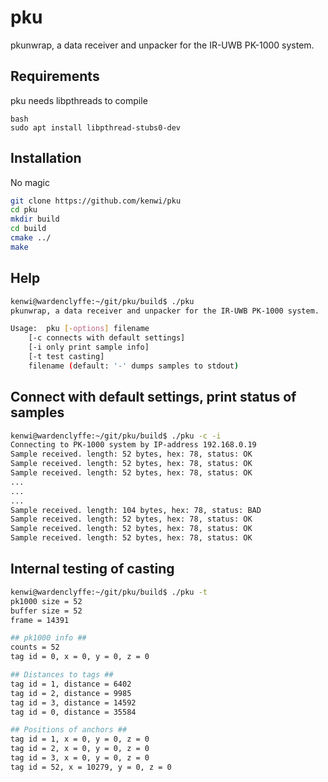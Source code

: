 # pku
pkunwrap, a data receiver and unpacker for the IR-UWB PK-1000 system.

## Requirements 
pku needs libpthreads to compile
```
bash
sudo apt install libpthread-stubs0-dev
```

## Installation
No magic
```bash
git clone https://github.com/kenwi/pku
cd pku
mkdir build
cd build
cmake ../
make
```

## Help
```bash
kenwi@wardenclyffe:~/git/pku/build$ ./pku
pkunwrap, a data receiver and unpacker for the IR-UWB PK-1000 system.

Usage:	pku [-options] filename
	[-c connects with default settings]
	[-i only print sample info]
	[-t test casting]
	filename (default: '-' dumps samples to stdout)
```

## Connect with default settings, print status of samples
```bash
kenwi@wardenclyffe:~/git/pku/build$ ./pku -c -i
Connecting to PK-1000 system by IP-address 192.168.0.19
Sample received. length: 52 bytes, hex: 78, status: OK
Sample received. length: 52 bytes, hex: 78, status: OK
Sample received. length: 52 bytes, hex: 78, status: OK
...
...
...
Sample received. length: 104 bytes, hex: 78, status: BAD
Sample received. length: 52 bytes, hex: 78, status: OK
Sample received. length: 52 bytes, hex: 78, status: OK
Sample received. length: 52 bytes, hex: 78, status: OK
```

## Internal testing of casting
```bash
kenwi@wardenclyffe:~/git/pku/build$ ./pku -t
pk1000 size = 52
buffer size = 52
frame = 14391

## pk1000 info ##
counts = 52
tag id = 0, x = 0, y = 0, z = 0

## Distances to tags ##
tag id = 1, distance = 6402
tag id = 2, distance = 9985
tag id = 3, distance = 14592
tag id = 0, distance = 35584

## Positions of anchors ##
tag id = 1, x = 0, y = 0, z = 0
tag id = 2, x = 0, y = 0, z = 0
tag id = 3, x = 0, y = 0, z = 0
tag id = 52, x = 10279, y = 0, z = 0
```
